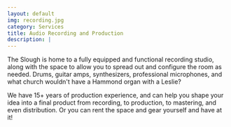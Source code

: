 ```yaml
---
layout: default
img: recording.jpg 
category: Services
title: Audio Recording and Production 
description: |
---
```

The Slough is home to a fully equipped and functional recording studio, along with the space to allow you to spread out and configure the room as needed. Drums, guitar amps, synthesizers, professional microphones, and what church wouldn't have a Hammond organ with a Leslie? 

We have 15+ years of production experience, and can help you shape your idea into a final product from recording, to production, to mastering, and even distribution. Or you can rent the space and gear yourself and have at it! 
